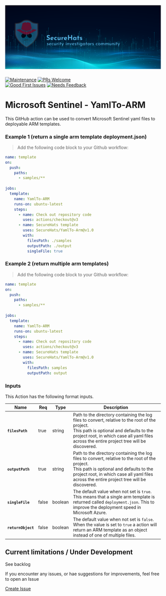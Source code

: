![logo](./media/sh-banner.png)
=========
[![Maintenance](https://img.shields.io/maintenance/yes/2023.svg?style=flat-square)]()
[![PRs Welcome](https://img.shields.io/badge/PRs-welcome-brightgreen.svg?style=flat-square)](http://makeapullrequest.com)</br>
[![Good First Issues](https://img.shields.io/github/issues/securehats/toolbox/good%20first%20issue?color=important&label=good%20first%20issue&style=flat)](https://github.com/securehats/toolbox/issues?q=is%3Aissue+is%3Aopen+label%3A%22good+first+issue%22)
[![Needs Feedback](https://img.shields.io/github/issues/securehats/toolbox/needs%20feedback?color=blue&label=needs%20feedback%20&style=flat)](https://github.com/securehats/toolbox/issues?q=is%3Aopen+is%3Aissue+label%3A%22needs+feedback%22)

# Microsoft Sentinel - YamlTo-ARM

This GitHub action can be used to convert Microsoft Sentinel yaml files to deployable ARM templates.  

### Example 1 (return a single arm template deployment.json)

> Add the following code block to your Github workflow:

```yaml
name: template
on:
  push:
    paths:
      - samples/**

jobs:
  template:
    name: YamlTo-ARM
    runs-on: ubuntu-latest
    steps:
      - name: Check out repository code
        uses: actions/checkout@v3
      - name: SecureHats template
        uses: SecureHats/YamlTo-Arm@v1.0
        with:
          filesPath: ./samples
          outputPath: ./output
          singleFile: true
```

### Example 2 (return multiple arm templates)

> Add the following code block to your Github workflow:

```yaml
name: template
on:
  push:
    paths:
      - samples/**

jobs:
  template:
    name: YamlTo-ARM
    runs-on: ubuntu-latest
    steps:
      - name: Check out repository code
        uses: actions/checkout@v3
      - name: SecureHats template
        uses: SecureHats/YamlTo-Arm@v1.0
        with:
          filesPath: samples
          outputPath: output
```

### Inputs

This Action has the following format inputs.

| Name | Req | Type | Description
|-|-|-|-|
| **`filesPath`**  | true | string | Path to the directory containing the log files to convert, relative to the root of the project.<br /> This path is optional and defaults to the project root, in which case all yaml files across the entire project tree will be discovered.
| **`outputPath`**  | true | string | Path to the directory containing the log files to convert, relative to the root of the project.<br /> This path is optional and defaults to the project root, in which case all yaml files across the entire project tree will be discovered.
| **`singleFile`**  | false | boolean | The default value when not set is `true`. This means that a single arm template is returned called `deployment.json`. This to improve the deployment speed in Microsoft Azure.
| **`returnObject`**  | false | boolean | The default value when not set is `false`. When the value is set to `true` a action will return an ARM template as an object instead of one of multiple files.


## Current limitations / Under Development

See backlog

If you encounter any issues, or hae suggestions for improvements, feel free to open an Issue

[Create Issue](../../issues/new/choose)
